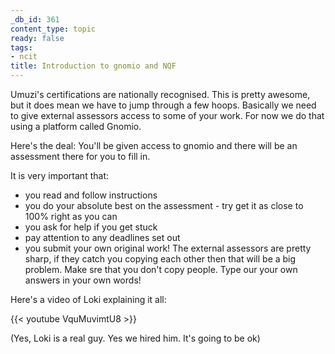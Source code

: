 ```yaml
---
_db_id: 361
content_type: topic
ready: false
tags:
- ncit
title: Introduction to gnomio and NQF
---
```


Umuzi's certifications are nationally recognised. This is pretty awesome, but it does mean we have to jump through a few hoops. Basically we need to give external assessors access to some of your work. For now we do that using a platform called Gnomio.

Here's the deal: You'll be given access to gnomio and there will be an assessment there for you to fill in.

It is very important that:

- you read and follow instructions
- you do your absolute best on the assessment - try get it as close to 100% right as you can
- you ask for help if you get stuck
- pay attention to any deadlines set out
- you submit your own original work! The external assessors are pretty sharp, if they catch you copying each other then that will be a big problem. Make sre that you don't copy people. Type our your own answers in your own words!

Here's a video of Loki explaining it all:

{{< youtube VquMuvimtU8 >}}

(Yes, Loki is a real guy. Yes we hired him. It's going to be ok)
